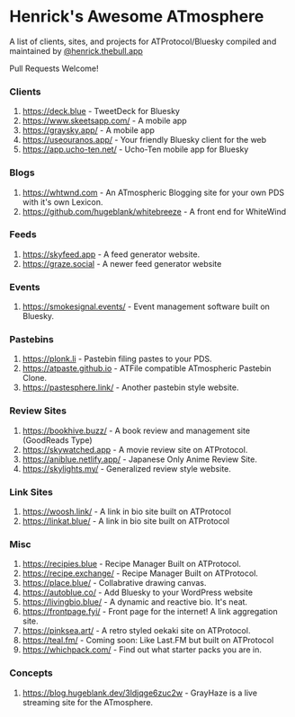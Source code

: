 # Henrick's Awesome ATmosphere

A list of clients, sites, and projects for ATProtocol/Bluesky compiled and maintained by [@henrick.thebull.app](https://bsky.app/profile/henrick.thebull.app)

Pull Requests Welcome!

### Clients
1. https://deck.blue - TweetDeck for Bluesky
2. https://www.skeetsapp.com/ - A mobile app
3. https://graysky.app/ - A mobile app
4. https://useouranos.app/ - Your friendly Bluesky client for the web
5. https://app.ucho-ten.net/ - Ucho-Ten mobile app for Bluesky

### Blogs

1. https://whtwnd.com - An ATmospheric Blogging site for your own PDS with it's own Lexicon.
2. https://github.com/hugeblank/whitebreeze - A front end for WhiteWind

### Feeds

1. https://skyfeed.app - A feed generator website.
2. https://graze.social - A newer feed generator website

### Events

1. https://smokesignal.events/ - Event management software built on Bluesky.

### Pastebins

1. https://plonk.li - Pastebin filing pastes to your PDS.
2. https://atpaste.github.io - ATFile compatible ATmospheric Pastebin Clone.
3. https://pastesphere.link/ - Another pastebin style website.

### Review Sites

1. https://bookhive.buzz/ - A book review and management site (GoodReads Type)
2. https://skywatched.app - A movie review site on ATProtocol.
3. https://aniblue.netlify.app/ - Japanese Only Anime Review Site.
4. https://skylights.my/ - Generalized review style website.

### Link Sites

1. https://woosh.link/ - A link in bio site built on ATProtocol
2. https://linkat.blue/ - A link in bio site built on ATProtocol

### Misc

1. https://recipies.blue - Recipe Manager Built on ATProtocol.
2. https://recipe.exchange/ - Recipe Manager Built on ATProtocol.
3. https://place.blue/ - Collabrative drawing canvas.
4. https://autoblue.co/ - Add Bluesky to your WordPress website
5. https://livingbio.blue/ - A dynamic and reactive bio. It's neat.
6. https://frontpage.fyi/ - Front page for the internet! A link aggregation site.
7. https://pinksea.art/ - A retro styled oekaki site on ATProtocol.
8. https://teal.fm/ - Coming soon: Like Last.FM but built on ATProtocol
9. https://whichpack.com/ - Find out what starter packs you are in.

### Concepts

1. https://blog.hugeblank.dev/3ldjqge6zuc2w - GrayHaze is a live streaming site for the ATmosphere.
